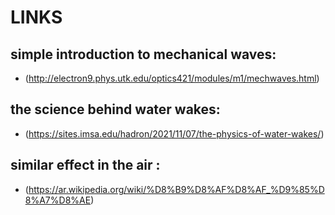 # LINKS

## simple introduction to mechanical waves:
- (http://electron9.phys.utk.edu/optics421/modules/m1/mechwaves.html)

## the science behind water wakes:
- (https://sites.imsa.edu/hadron/2021/11/07/the-physics-of-water-wakes/)

## similar effect in the air :
- (https://ar.wikipedia.org/wiki/%D8%B9%D8%AF%D8%AF_%D9%85%D8%A7%D8%AE)
